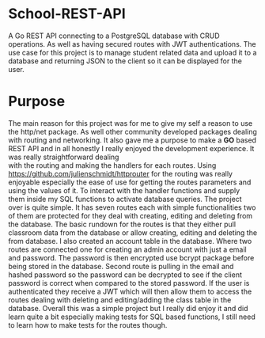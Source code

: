 # School-REST-API
A Go REST API connecting to a PostgreSQL database with CRUD operations. As well as having secured routes with JWT authentications. The use case for this project
is to manage student related data and upload it to a database and returning JSON to the client so it can be displayed for the user.

# Purpose
The main reason for this project was for me to give my self a reason to use the http/net package. As well other community developed packages dealing with routing and 
networking. It also gave me a purpose to make a **GO** based REST API and in all honestly I really enjoyed the development experience. It was really straightforward dealing 
<br />
with the routing and making the handlers for each routes. Using https://github.com/julienschmidt/httprouter for the routing was really enjoyable especially the ease of use
for getting the routes parameters and using the values of it. To interact with the handler functions and supply them inside my SQL functions to activate database queries. The
project over is quite simple. It has seven routes each with simple functionalities two of them are protected for they deal with creating, editing and deleting from the database. The
basic rundown for the routes is that they either pull classroom data from the database or allow creating, editing and deleting the from database. I also created an account table
in the database. Where two routes are connected one for creating an admin account with just a email and password. The password is then encrypted use bcrypt package before being stored in the database. Second route is pulling in the email and hashed password so the password can be decrypted to see if the client password is correct when compared to the stored password. If the user is authenticated they receive a JWT which will then allow them to access the routes dealing with deleting and editing/adding the class table in the database.
Overall this was a simple project but I really did enjoy it and did learn quite a bit especially making tests for SQL based functions, I still need to learn how to make tests for 
the routes though.
